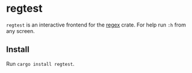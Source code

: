 # regtest

`regtest` is an interactive frontend for the [regex][1]
crate. For help run `:h` from any screen.

## Install

Run `cargo install regtest`.

[1]: https://crates.io/crates/regex
